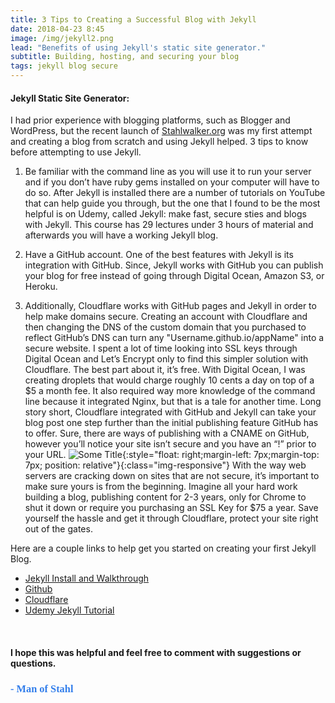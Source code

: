 ```yaml
---
title: 3 Tips to Creating a Successful Blog with Jekyll
date: 2018-04-23 8:45
image: /img/jekyll2.png
lead: "Benefits of using Jekyll's static site generator." 
subtitle: Building, hosting, and securing your blog
tags: jekyll blog secure 
---
```

#### Jekyll Static Site Generator:
 
I had prior experience with blogging platforms, such as Blogger and WordPress, but the recent launch of [Stahlwalker.org]( https://stahlwalker.org/) was my first attempt and creating a blog from scratch and using Jekyll helped. 3 tips to know before attempting to use Jekyll.

1.  Be familiar with the command line as you will use it to run your server and if you don’t have ruby gems installed on your computer will have to do so. After Jekyll is installed there are a number of tutorials on YouTube that can help guide you through, but the one that I found to be the most helpful is on Udemy, called Jekyll: make fast, secure sties and blogs with Jekyll. This course has 29 lectures under 3 hours of material and afterwards you will have a working Jekyll blog. 

2.  Have a GitHub account. One of the best features with Jekyll is its integration with GitHub. Since, Jekyll works with GitHub you can publish your blog for free instead of going through Digital Ocean, Amazon S3, or Heroku. 

3.  Additionally, Cloudflare works with GitHub pages and Jekyll in order to help make domains secure. Creating an account with Cloudflare and then changing the DNS of the custom domain that you purchased to reflect GitHub’s DNS can turn any "Username<span></span>.github.<span></span>io/appName" into a secure website. I spent a lot of time looking into SSL keys through Digital Ocean and Let’s Encrypt only to find this simpler solution with Cloudflare. The best part about it, it’s free. With Digital Ocean, I was creating droplets that would charge roughly 10 cents a day on top of a $5 a month fee.  It also required way more knowledge of the command line because it integrated Nginx, but that is a tale for another time. Long story short, Cloudflare integrated with GitHub and Jekyll can take your blog post one step further than the initial publishing feature GitHub has to offer. Sure, there are ways of publishing with a CNAME on GitHub, however you’ll notice your site isn’t secure and you have an “!” prior to your URL. ![Some Title]( https://encrypted-tbn0.gstatic.com/images?q=tbn:ANd9GcQEGwja5X_u_swFYdUwFGqS8RtjR5Kh_B1mpRgv_oVEtD7K0kMZsQ){:style="float: right;margin-left: 7px;margin-top: 7px; position: relative"}{:class="img-responsive"} With the way web servers are cracking down on sites that are not secure, it’s important to make sure yours is from the beginning. Imagine all your hard work building a blog, publishing content for 2-3 years, only for Chrome to shut it down or require you purchasing an SSL Key for $75 a year. Save yourself the hassle and get it through Cloudflare, protect your site right out of the gates. 

Here are a couple links to help get you started on creating your first Jekyll Blog.

* [Jekyll Install and Walkthrough]( https://jekyllrb.com/)
* [Github](https://github.com/)
* [Cloudflare]( https://www.cloudflare.com/)
* [Udemy Jekyll Tutorial](https://www.udemy.com/static-website-generator-fast-secure-sites-blogs-with-jekyll/learn/v4/overview)

&nbsp;
#### I hope this was helpful and feel free to comment with suggestions or questions.  

### **<span style="color:rgb(50, 126, 235); font-family: 'Bradley Hand';">- Man of Stahl</span>**

